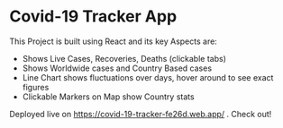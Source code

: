 # Covid-19 Tracker App

This Project is built using React and its key Aspects are:

- Shows Live Cases, Recoveries, Deaths (clickable tabs)
- Shows Worldwide cases and Country Based cases
- Line Chart shows fluctuations over days, hover around to see exact figures
- Clickable Markers on Map show Country stats

Deployed live on https://covid-19-tracker-fe26d.web.app/ . Check out!


